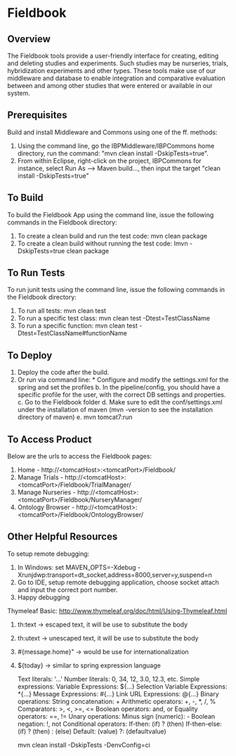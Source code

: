 Fieldbook
============

Overview
----------
The Fieldbook tools provide a user-friendly interface for creating, editing and deleting studies and experiments. 
Such studies may be nurseries, trials, hybridization experiments and other types. These tools make use of our middleware and 
database to enable integration and comparative evaluation between and among other studies that were entered or available in 
our system.

Prerequisites
---------------
Build and install Middleware and Commons using one of the ff. methods:
  1.  Using the command line, go the IBPMiddleware/IBPCommons home directory, run the command: "mvn clean install -DskipTests=true".
  2.  From within Eclipse, right-click on the project, IBPCommons for instance, select Run As --> Maven build..., then input the target "clean install -DskipTests=true"

To Build
----------
To build the Fieldbook App using the command line, issue the following commands in the Fieldbook directory:
  1.  To create a clean build and run the test code: mvn clean package
  2.  To create a clean build without running the test code: Imvn -DskipTests=true clean package

To Run Tests
--------------
To run junit tests using the command line, issue the following commands in the Fieldbook directory:
  1.  To run all tests: mvn clean test
  2.  To run a specific test class: mvn clean test -Dtest=TestClassName
  3.  To run a specific function: mvn clean test -Dtest=TestClassName#functionName
 
To Deploy
-----------
  1.  Deploy the code after the build.
  2.  Or run via command line:
  	* Configure and modify the settings.xml for the spring and set the profiles
    b.  In the pipeline/config, you should have a specific profile for the user, with the correct DB settings and properties.
    c.  Go to the Fieldbook folder
    d.  Make sure to edit the conf/settings.xml under the installation of maven (mvn -version to see the installation directory of maven)
    e.  mvn tomcat7:run

To Access Product
-------------------
Below are the urls to access the Fieldbook pages:
  1.  Home - http://&lt;tomcatHost&gt;:&lt;tomcatPort&gt;/Fieldbook/
  2.  Manage Trials - http://&lt;tomcatHost&gt;:&lt;tomcatPort&gt;/Fieldbook/TrialManager/
  3.  Manage Nurseries - http://&lt;tomcatHost&gt;:&lt;tomcatPort&gt;/Fieldbook/NurseryManager/
  4.  Ontology Browser - http://&lt;tomcatHost&gt;:&lt;tomcatPort&gt;/Fieldbook/OntologyBrowser/

Other Helpful Resources
-------------------------
To setup remote debugging:
  1.  In Windows: set MAVEN_OPTS=-Xdebug -Xrunjdwp:transport=dt_socket,address=8000,server=y,suspend=n
  2.  Go to IDE, setup remote debugging application, choose socket attach and input the correct port number.
  3.  Happy debugging

Thymeleaf Basic: http://www.thymeleaf.org/doc/html/Using-Thymeleaf.html
  1.  th:text -> escaped text, it will be use to substitute the body
  2.  th:utext -> unescaped text, it will be use to substitute the body
  3.  #{message.home}" -> would be use for internationalization
  4.  ${today} -> similar to spring expression language

	    Text literals: '...'
	    Number literals: 0, 34, 12, 3.0, 12.3, etc.
	    Simple expressions:
	        Variable Expressions: ${...}
	        Selection Variable Expressions: *{...}
	        Message Expressions: #{...}
	        Link URL Expressions: @{...}
	    Binary operations:
	        String concatenation: +
	        Arithmetic operators: +, -, *, /, %
	        Comparators: >, <, >=, <=
	        Boolean operators: and, or
	        Equality operators: ==, !=
	    Unary operations:
	        Minus sign (numeric): -
	        Boolean negation: !, not
	    Conditional operators:
	        If-then: (if) ? (then)
	        If-then-else: (if) ? (then) : (else)
	        Default: (value) ?: (defaultvalue)

		mvn clean install -DskipTests -DenvConfig=ci